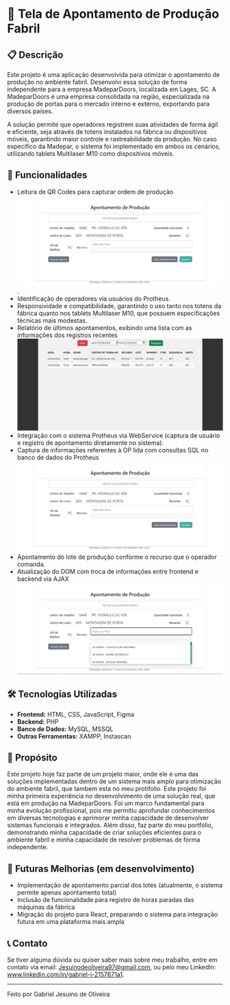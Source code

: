 # 📌 Tela de Apontamento de Produção Fabril

## 📋 Descrição
Este projeto é uma aplicação desenvolvida para otimizar o apontamento de produção no ambiente fabril. Desenvolvi essa solução de forma independente para a empresa MadeparDoors, 
localizada em Lages, SC. A MadeparDoors é uma empresa consolidada na região, especializada na produção de portas para o mercado interno e externo, exportando para diversos países.

A solução permite que operadores registrem suas atividades de forma ágil e eficiente, seja através de totens instalados na fábrica ou dispositivos móveis, 
garantindo maior controle e rastreabilidade da produção. No caso específico da Madepar, o sistema foi implementado em ambos os cenários, utilizando tablets Multilaser M10 como dispositivos móveis.

## 🚀 Funcionalidades
- Leitura de QR Codes para capturar ordem de produção ![Tela de Apontamento Sem Leitura](ScreenShots/Tela_Default.png).
- Identificação de operadores via usuários do Protheus.
- Responsividade e compatibilidade, garantindo o uso tanto nos totens da fábrica quanto nos tablets Multilaser M10, que possuem especificações técnicas mais modestas.
- Relatório de últimos apontamentos, exibindo uma lista com as informações dos registros recentes ![Lista de Apontamentos](ScreenShots/Listar_Apontamentos.png)
- Integração com o sistema Protheus via WebService (captura de usuário e registro de apontamento diretamente no sistema).
- Captura de informações referentes à OP lida com consultas SQL no banco de dados do Protheus ![Tela com os dados capturados pela OP](ScreenShots/QrCode_Lido.png)
- Apontamento do lote de produção conforme o recurso que o operador comanda.
- Atualização do DOM com troca de informações entre frontend e backend via AJAX ![DropDown Relativo](ScreenShots/DropDown_Ativo.png)

## 🛠️ Tecnologias Utilizadas
- **Frontend:** HTML, CSS, JavaScript, Figma
- **Backend:** PHP
- **Banco de Dados:** MySQL, MSSQL
- **Outras Ferramentas:** XAMPP, Instascan

## 🎨 Propósito
Este projeto hoje faz parte de um projeto maior, onde ele é uma das soluções implementadas dentro de um sistema mais amplo para otimização do ambiente fabril, que tambem esta no meu protifolio.
Este projeto foi minha primeira experiência no desenvolvimento de uma solução real, que está em produção na MadeparDoors. Foi um marco fundamental para minha evolução profissional, 
pois me permitiu aprofundar conhecimentos em diversas tecnologias e aprimorar minha capacidade de desenvolver sistemas funcionais e integrados. 
Além disso, faz parte do meu portfólio, demonstrando minha capacidade de criar soluções eficientes para o ambiente fabril e minha capacidade de resolver problemas de forma independente.

## 🔄 Futuras Melhorias (em desenvolvimento)
- Implementação de apontamento parcial dos lotes (atualmente, o sistema permite apenas apontamento total)
- Inclusão de funcionalidade para registro de horas paradas das máquinas da fábrica
- Migração do projeto para React, preparando o sistema para integração futura em uma plataforma mais ampla

## 📞 Contato
Se tiver alguma dúvida ou quiser saber mais sobre meu trabalho, entre em contato via email: Jesuinodeoliveira97@gmail.com,  ou pelo meu LinkedIn: www.linkedin.com/in/gabriel-j-2157671a1.

---
Feito por Gabriel Jesuino de Oliveira

